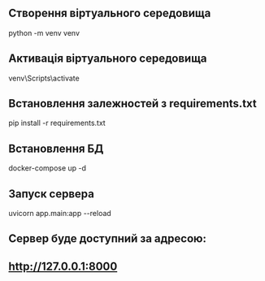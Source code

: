 ## Створення віртуального середовища
python -m venv venv

## Активація віртуального середовища
venv\Scripts\activate

## Встановлення залежностей з requirements.txt
pip install -r requirements.txt

## Встановлення БД
docker-compose up -d

## Запуск сервера
uvicorn app.main:app --reload

## Сервер буде доступний за адресою:
## http://127.0.0.1:8000

